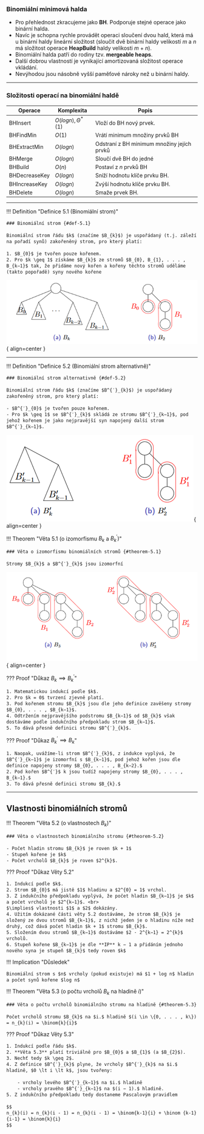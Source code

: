 ### Binomiální minimová halda

- Pro přehlednost zkracujeme jako **BH**. Podporuje stejné operace jako binární halda.
- Navíc je schopna rychle provádět operaci sloučení dvou hald, která má u binární haldy lineární složitost
  (sloučit dvě binární haldy velikostí $m$ a $n$ má složitost operace **HeapBuild** haldy velikosti $m + n$).
- Binomiální halda patří do rodiny tzv. **mergeable heaps**.
- Další dobrou vlastností je vynikající amortizovaná složitost operace vkládání.
- Nevýhodou jsou násobně vyšší paměťové nároky než u binární haldy.

---

### Složitosti operací na binomiální haldě

| Operace       | Komplexita                | Popis                                      |
|---------------|---------------------------|--------------------------------------------|
| BHInsert      | $O(log n), \Theta^{*}(1)$ | Vloží do BH nový prvek.                    |
| BHFindMin     | $O(1)$                    | Vrátí minimum množiny prvků BH             |
| BHExtractMin  | $O(log n)$                | Odstraní z BH minimum množiny jejích prvků |
| BHMerge       | $O(log n)$                | Sloučí dvě BH do jedné                     |
| BHBuild       | $O(n)$                    | Postaví z $n$ prvků BH                     |
| BHDecreaseKey | $O(log n)$                | Sníží hodnotu klíče prvku BH.              |
| BHIncreaseKey | $O(log n)$                | Zvýší hodnotu klíče prvku BH.              |
| BHDelete      | $O(log n)$                | Smaže prvek BH.                            |

---

<a id="def-5.1"></a>
!!! Definition "Definice 5.1 (Binomiální strom)"

    ### Binomiální strom {#def-5.1}

    Binomiální strom řádu $k$ (značíme $B_{k}$) je uspořádaný (t.j. záleží na pořadí synů) zakořeněný strom, pro který platí:
    
    1. $B_{0}$ je tvořen pouze kořenem.
    2. Pro $k \geq 1$ získáme $B_{k}$ ze stromů $B_{0}, B_{1}, . . . , B_{k−1}$ tak, že přidáme nový kořen a kořeny těchto stromů uděláme (takto popořadě) syny nového kořene

![Image title](../../assets/05/binomial_tree.png){ align=center }


---

<a id="def-5.2"></a>
!!! Definition "Definice 5.2 (Binomiální strom alternativně)"

    ### Binomiální strom alternativně {#def-5.2}

    Binomiální strom řádu $k$ (značíme $B^{′}_{k}$) je uspořádaný zakořeněný strom, pro který platí:

    - $B^{′}_{0}$ je tvořen pouze kořenem.
    - Pro $k \geq 1$ se $B^{′}_{k}$ skládá ze stromu $B^{′}_{k−1}$, pod jehož kořenem je jako nejpravější syn napojený další strom $B^{′}_{k−1}$.

![Image title](../../assets/05/binomial_tree2.png){ align=center }


<a id="theorem-5.1"></a>
!!! Theorem "Věta 5.1 (o izomorfismu $B_{k}$ a $B^{′}_{k})$"

    ### Věta o izomorfismu binomiálních stromů {#theorem-5.1}

    Stromy $B_{k}$ a $B^{′}_{k}$ jsou izomorfní

![Image title](../../assets/05/binomial_tree3.png){ align=center }


??? Proof "Důkaz $B_{k} \implies B^{′}_{k}$"

    1. Matematickou indukcí podle $k$.
    2. Pro $k = 0$ tvrzení zjevně platí.
    3. Pod kořenem stromu $B_{k}$ jsou dle jeho definice zavěšeny stromy $B_{0}, . . . , $B_{k−1}$.
    4. Odtržením nejpravějšího podstromu $B_{k−1}$ od $B_{k}$ však dostáváme podle indukčního předpokladu strom $B_{k−1}$.
    5. To dává přesně definici stromu $B^{′}_{k}$.


??? Proof "Důkaz $B^{′}_{k} \implies B_{k}$"

    1. Naopak, uvážíme-li strom $B^{′}_{k}$, z indukce vyplývá, že $B^{′}_{k−1}$ je izomorfní s $B_{k−1}$, pod jehož kořen jsou dle definice napojeny stromy $B_{0}, . . . , B_{k−2}.$
    2. Pod kořen $B^{′}$ k jsou tudíž napojeny stromy $B_{0}, . . . , B_{k−1}.$
    3. To dává přesně definici stromu $B_{k}.$

---

## Vlastnosti binomiálních stromů

<a id="theorem-5.2"></a>
!!! Theorem "Věta 5.2 (o vlastnostech $B_{k}$)"

    ### Věta o vlastnostech binomiálního stromu {#theorem-5.2}

    - Počet hladin stromu $B_{k}$ je roven $k + 1$
    - Stupeň kořene je $k$
    - Počet vrcholů $B_{k}$ je roven $2^{k}$.



??? Proof "Důkaz Věty 5.2"

    1. Indukcí podle $k$.
    2. Strom $B_{0}$ má jistě $1$ hladinu a $2^{0} = 1$ vrchol.
    3. Z indukčního předpokladu vyplývá, že počet hladin $B_{k−1}$ je $k$ a počet vrcholů je $2^{k−1}$. <br>
    $\implies$ vlastnosti $1$ a $2$ dokázány.
    4. Užitím dokázané části věty 5.2 dostáváme, že strom $B_{k}$ je složený ze dvou stromů $B_{k−1}$, z nichž jeden je o hladinu níže než druhý, což dává počet hladin $k + 1$ stromu $B_{k}$.
    5. Složením dvou stromů $B_{k−1}$ dostáváme $2 · 2^{k−1} = 2^{k}$ vrcholů.
    6. Stupeň kořene $B_{k−1}$ je dle **IP** k − 1 a přidáním jednoho nového syna je stupeň $B_{k}$ tedy roven $k$

!!! Implication "Důsledek"

    Binomiální strom s $n$ vrcholy (pokud existuje) má $1 + log n$ hladin a počet synů kořene $log n$

<a id="theorem-5.3"></a>
!!! Theorem "Věta 5.3 (o počtu vrcholů $B_{k}$ na hladině $i$)"

    ### Věta o počtu vrcholů binomiálního stromu na hladině {#theorem-5.3}

    Počet vrcholů stromu $B_{k}$ na $i.$ hladině $(i \in \{0, . . . , k\}) = n_{k}(i) = \binom{k}{i}$

??? Proof "Důkaz Věty 5.3"

    1. Indukcí podle řádu $k$.
    2. **Věta 5.3** platí triviálně pro $B_{0}$ a $B_{1}$ (a $B_{2}$).
    3. Nechť tedy $k \geq 2$.
    4. Z definice $B^{′}_{k}$ plyne, že vrcholy $B^{′}_{k}$ na $i.$ hladině, $0 \lt i \lt k$, jsou tvořeny:
        
        - vrcholy levého $B^{′}_{k−1}$ na $i.$ hladině
        - vrcholy pravého $B^{′}_{k−1}$ na $(i − 1).$ hladině.
    5. Z indukčního předpokladu tedy dostaneme Pascalovým pravidlem

    $$
    n_{k}(i) = n_{k}(i - 1) = n_{k}(i - 1) = \binom{k-1}{i} + \binom {k-1}{i-1} = \binom{k}{i}
    $$